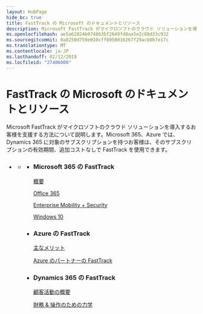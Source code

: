 ```yaml
---
layout: HubPage
hide_bc: true
title: FastTrack の Microsoft のドキュメントとリソース
description: Microsoft FastTrack がマイクロソフトのクラウド ソリューションを導入するお客様を支援する方法について説明します。Microsoft 365、Azure では、Dynamics 365 に対象のサブスクリプションを持つお客様は、そのサブスクリプションの有効期間、追加コストなしで FastTrack を使用できます。
ms.openlocfilehash: ae5a62824b074863bf2649fd8aa5e2c88d33c932
ms.sourcegitcommit: 0a8250d759e010cff6958016267f29acb0b7e17c
ms.translationtype: MT
ms.contentlocale: ja-JP
ms.lasthandoff: 02/12/2019
ms.locfileid: "27406008"
---
```

<div id="main" class="v2">
    <div class="container">
        <h1>FastTrack の Microsoft のドキュメントとリソース</h1>
        <p>Microsoft FastTrack がマイクロソフトのクラウド ソリューションを導入するお客様を支援する方法について説明します。Microsoft 365、Azure では、Dynamics 365 に対象のサブスクリプションを持つお客様は、そのサブスクリプションの有効期間、追加コストなしで FastTrack を使用できます。</p>
        <p></p>
        <ul class="pivots">
            <li>
                <a href="#home"></a>
                <ul id="home">
                    <li>
                        <a href="#home-all"></a>
                        <ul id="home-all" class="cardsZ">
                            <li>
                                <div class="cardSize">
                                    <div class="cardPadding">
                                        <div class="card">
                                                <div class="cardText">
                                                <h3>Microsoft 365 の FastTrack</h3>
                                                <p><a
                                                href="https://docs.microsoft.com/en-us/fasttrack/m365-fasttrack-benefit-overview">概要</a></p>
                                                <p><a href="https://docs.microsoft.com/fasttrack/O365-fasttrack-benefit-for-office-365">Office 365</a></p>
                                                <p><a href="https://docs.microsoft.com/enterprise-mobility-security/Solutions/enterprise-mobility-fasttrack-program">Enterprise Mobility + Security</a></p>
                                                <p><a href="https://docs.microsoft.com/fasttrack/win-10-fasttrack-benefit-for-windows-10">Windows 10</a></p>
                                            </div>
                                        </div>
                                    </div>
                                </div>
                            </li>
                            <li>
                                <div class="cardSize">
                                    <div class="cardPadding">
                                        <div class="card">
                                            <div class="cardText">
                                                <h3>Azure の FastTrack</h3>
                                                <p><a href="https://azure.microsoft.com/programs/azure-fasttrack/?v=18.03">主なメリット</a></p>
                                                <p><a href="https://azure.microsoft.com/programs/azure-fasttrack/partners/">Azure のパートナーの FastTrack</a></p>
                                            </div>
                                        </div>
                                    </div>
                                </div>
                            </li>
                            <li>
                                <div class="cardSize">
                                    <div class="cardPadding">
                                        <div class="card">
                                            <div class="cardText">
                                                <h3>Dynamics 365 の FastTrack</h3>
                                                <p><a href="https://docs.microsoft.com/dynamics365/get-started/fasttrack/customer-engagement/microsoft-fasttrack-dynamics-365">顧客活動の概要</a></p>
                                                <p><a href="https://docs.microsoft.com/dynamics365/unified-operations/fin-and-ops/get-started/fasttrack-dynamics-365-overview">財務 & 操作のための力学</a></p>
                                            </div>
                                        </div>
                                    </div>
                                </div>
                            </li>
                        </ul>
                    </li>
                </ul>
            </li>
        </ul>
    </div>
</div>